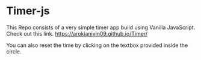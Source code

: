 # Timer-js
This Repo consists of a very simple timer app build using Vanilla JavaScript. 
Check out this link.
https://arokianivin09.github.io/Timer/

You can also reset the time by clicking on the textbox provided inside the circle. 
 
